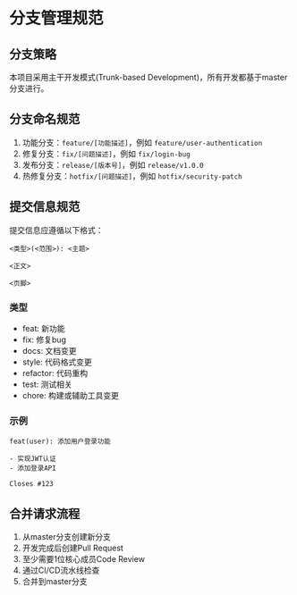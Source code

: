 # 分支管理规范

## 分支策略
本项目采用主干开发模式(Trunk-based Development)，所有开发都基于master分支进行。

## 分支命名规范
1. 功能分支：`feature/[功能描述]`，例如 `feature/user-authentication`
2. 修复分支：`fix/[问题描述]`，例如 `fix/login-bug`
3. 发布分支：`release/[版本号]`，例如 `release/v1.0.0`
4. 热修复分支：`hotfix/[问题描述]`，例如 `hotfix/security-patch`

## 提交信息规范
提交信息应遵循以下格式：
```
<类型>(<范围>): <主题>

<正文>

<页脚>
```

### 类型
- feat: 新功能
- fix: 修复bug
- docs: 文档变更
- style: 代码格式变更
- refactor: 代码重构
- test: 测试相关
- chore: 构建或辅助工具变更

### 示例
```
feat(user): 添加用户登录功能

- 实现JWT认证
- 添加登录API

Closes #123
```

## 合并请求流程
1. 从master分支创建新分支
2. 开发完成后创建Pull Request
3. 至少需要1位核心成员Code Review
4. 通过CI/CD流水线检查
5. 合并到master分支